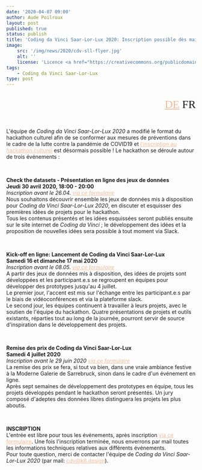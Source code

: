 ```yaml
---
date: '2020-04-07 09:00'
author: Aude Poilroux
layout: post
published: true
status: publish
title: 'Coding da Vinci Saar-Lor-Lux 2020: Inscription possible dès maintenant !'
image:
    src: '/img/news/2020/cdv-sll-flyer.jpg'
    alt: ''
    license: 'Licence <a href="https://creativecommons.org/publicdomain/zero/1.0/deed.fr" target="_blank">CC0 1.0</a>'
tags:
    - Coding da Vinci Saar-Lor-Lux
type: post
---
```

<!-- Sprache -->
<div class="row">
	<div class="col-lg-2 col-lg-offset-10">
   		<p style="margin-bottom:15px; font-family:Archive; font-size: 22pt; text-align: right;"><a href="../../04/07/cdv-sll-anmeldung_de.html" style="color: #f2bb9b;">DE</a> FR</p>
 	</div>
</div>

<!-- Post -->
<br/>
<p>L'équipe de <i>Coding da Vinci Saar-Lor-Lux 2020</i> a modifié le format du hackathon culturel afin de se conformer aux mesures de préventions dans le cadre de la lutte contre la pandémie de COVID19 et <a href="https://k8-institut.limequery.com/188436?lang=fr" target="_blank" style="color: #f2bb9b;">l'inscription au hackathon culturel</a> est désormais possible ! Le hackathon se déroule autour de trois événements :</p>
<br/>
<p><b>Check the datasets - Présentation en ligne des jeux de données<br/>
Jeudi 30 avril 2020,  18:00 - 20:00</b><br/>
<i>Inscription avant le 26.04. <a href="https://k8-institut.limequery.com/188436?lang=fr" target="_blank" style="color: #f2bb9b;">via ce formulaire</a></i><br/>
Nous souhaitons découvrir ensemble les jeux de données mis à disposition pour <i>Coding da Vinci Saar-Lor-Lux 2020</i>, en discuter et esquisser des premières idées de projets pour le hackathon.<br/>
Tous les contenus présentés et les idées esquissées seront publiés ensuite sur le site internet de <i>Coding da Vinci</i> ; le développement des idées et la proposition de nouvelles idées sera possible à tout moment via Slack.</p>
<br/>
<p><b>Kick-off en ligne: Lancement de Coding da Vinci Saar-Lor-Lux<br/>
Samedi 16 et dimanche 17 mai 2020</b><br/>
<i>Inscription avant le 08.05. <a href="https://k8-institut.limequery.com/188436?lang=fr" target="_blank" style="color: #f2bb9b;">via ce formulaire</a></i><br/>
A partir des jeux de données mis à disposition, des idées de projets sont développées et les participant.e.s se regroupent en équipes pour développer des prototypes jusqu'au 4 juillet.<br/>
Le premier jour, l'accent est mis sur l'échange entre les participant.e.s par le biais de vidéoconférences et via la plateforme slack.<br/>
Le second jour, les équipes continuent à travailler à leurs projets, avec le soutien de l'équipe du hackathon. Quatre présentations de projets et outils existants, réparties tout au long de la journée, pourront servir de source d'inspiration dans le développement des projets.</p>
<br/>
<p><b>Remise des prix de Coding da Vinci Saar-Lor-Lux<br/>
Samedi 4 juillet 2020</b><br/>
<i>Inscription avant le 29 juin 2020 <a href="https://k8-institut.limequery.com/188436?lang=fr" target="_blank" style="color: #f2bb9b;">via ce formulaire</a></i><br/>
La remise des prix se fera, si tout va bien, dans une vraie ambiance festive à la Moderne Galerie de Sarrebruck, sinon dans le cadre d'un événement en ligne.<br/>
Après sept semaines de développement des prototypes en équipe, tous les projets développés pendant le hackathon seront présentés. Un jury composé d'adeptes des données libres distinguera les projets les plus aboutis.</p>
<br/>
<p><b>INSCRIPTION</b><br/>
L'entrée est libre pour tous les événements, après inscription <a href="https://k8-institut.limequery.com/188436?lang=fr" target="_blank" style="color: #f2bb9b;">via ce formulaire</a>. Une fois l'inscription terminée, nous enverrons par mail toutes les informations techniques relatives aux différents événements.<br/>
Pour toute question, merci de contacter l'équipe de <i>Coding da Vinci Saar-Lor-Lux 2020</i> (par mail: <a href="mailto:cdv@k8.design" target="_blank" style="color: #f2bb9b;">cdv@k8.design</a>).</p>